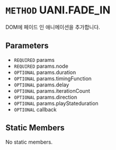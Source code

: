 # `METHOD` UANI.FADE_IN
DOM에 페이드 인 애니메이션을 추가합니다.

## Parameters
* `REQUIRED` params 
* `REQUIRED` params.node 
* `OPTIONAL` params.duration 
* `OPTIONAL` params.timingFunction 
* `OPTIONAL` params.delay 
* `OPTIONAL` params.iterationCount 
* `OPTIONAL` params.direction 
* `OPTIONAL` params.playStateduration 
* `OPTIONAL` callback 

## Static Members
No static members.
